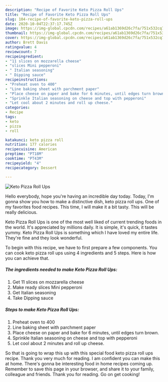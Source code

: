 ```yaml
---
description: "Recipe of Favorite Keto Pizza Roll Ups"
title: "Recipe of Favorite Keto Pizza Roll Ups"
slug: 104-recipe-of-favorite-keto-pizza-roll-ups
date: 2020-10-04T22:37:17.745Z
image: https://img-global.cpcdn.com/recipes/a61ab1369d26c7fa/751x532cq70/keto-pizza-roll-ups-recipe-main-photo.jpg
thumbnail: https://img-global.cpcdn.com/recipes/a61ab1369d26c7fa/751x532cq70/keto-pizza-roll-ups-recipe-main-photo.jpg
cover: https://img-global.cpcdn.com/recipes/a61ab1369d26c7fa/751x532cq70/keto-pizza-roll-ups-recipe-main-photo.jpg
author: Brett Davis
ratingvalue: 4
reviewcount: 7
recipeingredient:
- "11 slices on mozzarella cheese"
- "slices Mini pepperoni"
- " Italian seasoning"
- " Dipping sauce"
recipeinstructions:
- "Preheat oven to 400"
- "Line baking sheet with parchment paper"
- "Place cheese on paper and bake for 6 minutes, until edges turn brown."
- "Sprinkle Italian seasoning on cheese and top with pepperoni"
- "Let cool about 2 minutes and roll up cheese."
categories:
- Recipe
tags:
- keto
- pizza
- roll

katakunci: keto pizza roll 
nutrition: 177 calories
recipecuisine: American
preptime: "PT18M"
cooktime: "PT43M"
recipeyield: "4"
recipecategory: Dessert

---
```



![Keto Pizza Roll Ups](https://img-global.cpcdn.com/recipes/a61ab1369d26c7fa/751x532cq70/keto-pizza-roll-ups-recipe-main-photo.jpg)

Hello everybody, hope you're having an incredible day today. Today, I'm gonna show you how to make a distinctive dish, keto pizza roll ups. One of my favorites food recipes. This time, I will make it a bit tasty. This will be really delicious.

Keto Pizza Roll Ups is one of the most well liked of current trending foods in the world. It's appreciated by millions daily. It is simple, it's quick, it tastes yummy. Keto Pizza Roll Ups is something which I have loved my entire life. They're fine and they look wonderful.




To begin with this recipe, we have to first prepare a few components. You can cook keto pizza roll ups using 4 ingredients and 5 steps. Here is how you can achieve that.

<!--inarticleads1-->

##### The ingredients needed to make Keto Pizza Roll Ups:

1. Get 11 slices on mozzarella cheese
1. Make ready slices Mini pepperoni
1. Get  Italian seasoning
1. Take  Dipping sauce




<!--inarticleads2-->

##### Steps to make Keto Pizza Roll Ups:

1. Preheat oven to 400
1. Line baking sheet with parchment paper
1. Place cheese on paper and bake for 6 minutes, until edges turn brown.
1. Sprinkle Italian seasoning on cheese and top with pepperoni
1. Let cool about 2 minutes and roll up cheese.




So that is going to wrap this up with this special food keto pizza roll ups recipe. Thank you very much for reading. I am confident you can make this at home. There's gonna be interesting food in home recipes coming up. Remember to save this page in your browser, and share it to your family, colleague and friends. Thank you for reading. Go on get cooking!
